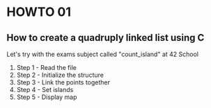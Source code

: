 # HOWTO 01
## How to create a quadruply linked list using C
Let's try with the exams subject called "count_island" at 42 School

1. Step 1 - Read the file
2. Step 2 - Initialize the structure
3. Step 3 - Link the points together
4. Step 4 - Set islands
5. Step 5 - Display map